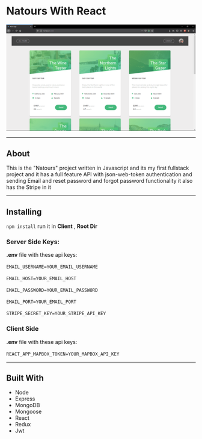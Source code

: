 # Natours With React

![image](public/natours.png)

---

## About

This is the "Natours" project written in Javascript and its my first fullstack project and it has a full feature API with json-web-token authentication and sending Email and reset password and forgot password functionality it also has the Stripe in it

---

## Installing

`npm install` run it in **Client** , **Root Dir**

### Server Side Keys:

**.env** file with these api keys:

`EMAIL_USERNAME=YOUR_EMAIL_USERNAME`

`EMAIL_HOST=YOUR_EMAIL_HOST`

`EMAIL_PASSWORD=YOUR_EMAIL_PASSWORD`

`EMAIL_PORT=YOUR_EMAIL_PORT`

`STRIPE_SECRET_KEY=YOUR_STRIPE_API_KEY`

### Client Side

**.env** file with these api keys:

`REACT_APP_MAPBOX_TOKEN=YOUR_MAPBOX_API_KEY`

---

## Built With

- Node
- Express
- MongoDB
- Mongoose
- React
- Redux
- Jwt
